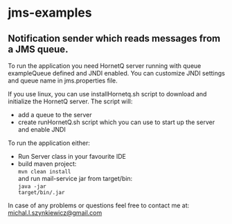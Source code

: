 jms-examples
============

Notification sender which reads messages from a JMS queue.
------------

To run the application you need HornetQ server running with queue exampleQueue defined and JNDI enabled.
You can customize JNDI settings and queue name in jms.properties file.

If you use linux, you can use installHornetq.sh script to download and initialize the HornetQ server.
The script will:
 - add a queue to the server
 - create runHornetQ.sh script which you can use to start up the server and enable JNDI


To run the application either:
 - Run Server class in your favourite IDE
 - build maven project:<br/>
    <code>mvn clean install</code><br/>
   and run mail-service jar from target/bin:<br/>
    <code>java -jar target/bin/<the-jar-for-module-that-you-want-to-run>.jar</code>

In case of any problems or questions feel free to contact me at: michal.l.szynkiewicz@gmail.com
